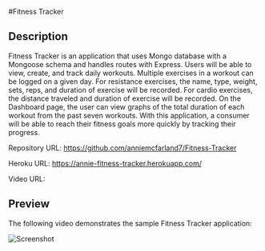 #Fitness Tracker

## Description 

Fitness Tracker is an application that uses Mongo database with a Mongoose schema and handles routes with Express.
Users will be able to view, create, and track daily workouts. Multiple exercises in a workout can be logged on a given day. For resistance exercises, the name, type, weight, sets, reps, and duration of exercise will be recorded. For cardio exercises, the distance traveled and duration of exercise will be recorded.
On the Dashboard page, the user can view graphs of the total duration of each workout from the past seven workouts.
With this application, a consumer will be able to reach their fitness goals more quickly by tracking their progress.

Repository URL: https://github.com/anniemcfarland7/Fitness-Tracker

Heroku URL: https://annie-fitness-tracker.herokuapp.com/

Video URL: 

## Preview

The following video demonstrates the sample Fitness Tracker application:

![Screenshot](./public/assets/img/video.gif)

